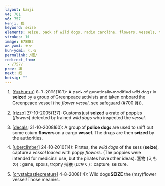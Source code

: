 ```yaml
---
layout: kanji
v4: 701
v6: 757
kanji: 獲
keyword: seize
elements: seize, pack of wild dogs, radio caroline, flowers, vessels, turkey, crotch
strokes: 16
image: E78DB2
on-yomi: カク
kun-yomi: え.る
permalink: /獲/
redirect_from:
 - /757/
prev: 護
next: 奴
heisig: ""
---
```


1) [<a href="http://kanji.koohii.com/profile/fuaburisu">fuaburisu</a>] 8-3-2006(183): A pack of genetically-modified <em>wild dogs</em> is<strong> seize</strong>d by a group of Greenpeace activists and taken onboard the Greenpeace vessel (the<em> flower vessel</em>, see <a href="../v4/700.html">safeguard</a> (#700 護)).

2) [<a href="http://kanji.koohii.com/profile/rizzo">rizzo</a>] 27-10-2005(127): Customs just<strong> seize</strong>d a crate of poppies (<em>flowers</em>) detected by trained <em>wild dogs</em> who inspected the <em>vessel</em>.

3) [<a href="http://kanji.koohii.com/profile/decals">decals</a>] 31-10-2008(60): A group of <strong>police dogs</strong> are used to sniff out some opium <strong>flowers</strong> on a cargo <strong>vessel</strong>. The drugs are then <strong>seized</strong> by the authorities.

4) [<a href="http://kanji.koohii.com/profile/uberclimber">uberclimber</a>] 24-10-2010(14): Pirates, the <em>wild dogs</em> of the seas (<strong>seize</strong>), capture a <em>vessel</em> loaded with poppy <em>flowers</em>. (The poppies were intended for medicinal use, but the pirates have other ideas). 獲物 (えもの) : game, spoils, trophy 捕獲 (ほかく) : capture, seizure.

5) [<a href="http://kanji.koohii.com/profile/crystalcastlecreature">crystalcastlecreature</a>] 4-8-2008(14): Wild dogs<strong> SEIZE</strong> the (may)flower vessel! Those meanies.

